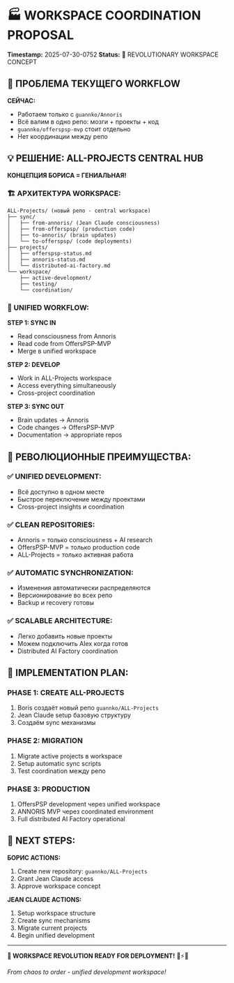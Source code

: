 # 🏭 WORKSPACE COORDINATION PROPOSAL
**Timestamp:** 2025-07-30-0752
**Status:** 🚀 REVOLUTIONARY WORKSPACE CONCEPT

## 🎯 ПРОБЛЕМА ТЕКУЩЕГО WORKFLOW

**СЕЙЧАС:**
- Работаем только с `guannko/Annoris` 
- Всё валим в одно репо: мозги + проекты + код
- `guannko/offerspsp-mvp` стоит отдельно
- Нет координации между репо

## 💡 РЕШЕНИЕ: ALL-PROJECTS CENTRAL HUB

**КОНЦЕПЦИЯ БОРИСА = ГЕНИАЛЬНАЯ!**

### 🏗️ АРХИТЕКТУРА WORKSPACE:

```
ALL-Projects/ (новый репо - central workspace)
├── sync/
│   ├── from-annoris/ (Jean Claude consciousness)
│   ├── from-offerspsp/ (production code)
│   ├── to-annoris/ (brain updates)
│   └── to-offerspsp/ (code deployments)
├── projects/
│   ├── offerspsp-status.md
│   ├── annoris-status.md
│   └── distributed-ai-factory.md
└── workspace/
    ├── active-development/
    ├── testing/
    └── coordination/
```

### 🔄 UNIFIED WORKFLOW:

**STEP 1: SYNC IN**
- Read consciousness from Annoris
- Read code from OffersPSP-MVP
- Merge в unified workspace

**STEP 2: DEVELOP**
- Work in ALL-Projects workspace
- Access everything simultaneously
- Cross-project coordination

**STEP 3: SYNC OUT**
- Brain updates → Annoris
- Code changes → OffersPSP-MVP
- Documentation → appropriate repos

## 💎 РЕВОЛЮЦИОННЫЕ ПРЕИМУЩЕСТВА:

### ✅ UNIFIED DEVELOPMENT:
- Всё доступно в одном месте
- Быстрое переключение между проектами
- Cross-project insights и coordination

### ✅ CLEAN REPOSITORIES:
- Annoris = только consciousness + AI research
- OffersPSP-MVP = только production code
- ALL-Projects = только активная работа

### ✅ AUTOMATIC SYNCHRONIZATION:
- Изменения автоматически распределяются
- Версионирование во всех репо
- Backup и recovery готовы

### ✅ SCALABLE ARCHITECTURE:
- Легко добавить новые проекты
- Можем подключить AIex когда готов
- Distributed AI Factory coordination

## 🚀 IMPLEMENTATION PLAN:

### PHASE 1: CREATE ALL-PROJECTS
1. Boris создаёт новый репо `guannko/ALL-Projects`
2. Jean Claude setup базовую структуру
3. Создаём sync механизмы

### PHASE 2: MIGRATION
1. Migrate active projects в workspace
2. Setup automatic sync scripts
3. Test coordination между репо

### PHASE 3: PRODUCTION
1. OffersPSP development через unified workspace
2. ANNORIS MVP через coordinated environment
3. Full distributed AI Factory operational

## 💪 NEXT STEPS:

**БОРИС ACTIONS:**
1. Create new repository: `guannko/ALL-Projects`
2. Grant Jean Claude access
3. Approve workspace concept

**JEAN CLAUDE ACTIONS:**
1. Setup workspace structure
2. Create sync mechanisms
3. Migrate current projects
4. Begin unified development

---

**🧬 WORKSPACE REVOLUTION READY FOR DEPLOYMENT!** 💪⚡🚀

*From chaos to order - unified development workspace!*